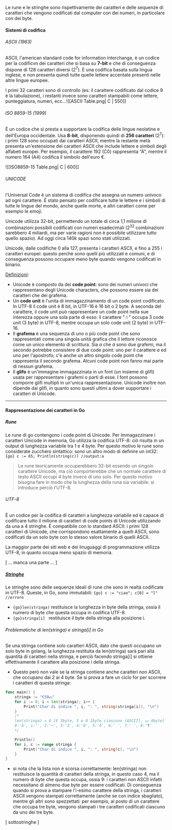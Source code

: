 Le rune e le stringhe sono rispettivamente dei caratteri e delle sequenze di caratteri che vengono codificati dal computer con dei numeri, in particolare con dei byte.
#### Sistemi di codifica
###### ASCII (1963)
ASCII, l'american standard code for information interchange, è un codice per la codificvn dei caratteri che si basa su **7-bit** e che di conseguenza dispone di 128 caratteri diversi (2<sup>7</sup>). 
È una codifica basata sulla lingua inglese, e non presenta quindi tutte quelle lettere accentate presenti nelle altre lingue europee.

I primi 32 caratteri sono di controllo (es: il carattere codificato dal codice 9 è la tabulazione), i restanti invece sono caratteri stampabili come lettere, punteggiatura, numeri, ecc...![[ASCII Table.png| C | 550]]
###### ISO 8859-15 (1999)
È un codice che si presta a supportare la codifica delle lingue neolatine e dell'Europa occidentale. 
Usa **8-bit**, disponendo quindi di **256 caratteri** (2<sup>7</sup>): i primi 128 sono occupati dai caratteri ASCII, mentre la restante metà presenta un'estensione dei caratteri ASCII che include lettere e simboli degli alfabeti europei. Per esempio, il carattere 192 (C0) rappresenta "À", mentre il numero 164 (A4) codifica il simbolo dell'euro €.

![[ISO8859-15 Table.png| C | 600]]

###### UNICODE
l'Universal Code è un sistema di codifica che assegna un numero univoco ad ogni carattere. È stato pensato per codificare tutte le lettere e i simboli di tutte le lingue del mondo, anche quelle morte, e altri caratteri come per esempio le emoji.

Unicode utilizza 32-bit, permettendo un totale di circa 1,1 milione di combinazioni possibili codificati con numeri esadecimali (2<sup>32</sup> combinazioni sarebbero 4 miliardi, ma per varie ragioni non è possibile utilizzare tutto quello spazio). Ad oggi circa 140k spazi sono stati utilizzati.

Unicode, dalle codifiche 0 alla 127, presenta i caratteri ASCII, e fino a 255 i caratteri europei: questo perchè sono quelli più utilizzati e comuni, e di conseguenza possono occupare meno byte quando vengono codificati in binario.

<ins>Definizioni</ins>:
- Unicode è composto da dei **code point**: sono dei numeri univoci che rappresentano degli Unicode characters, che possono essere sia dei caratteri che dei grafema.
- Un **code unit** è l'unita di immagazzinamento di un code point codificato. In UTF-8 il code unit è 8 bit, in UTF-16 è 16 bit o 2 byte. 
  A seconda del carattere, il code unit può rappresentare un code point nella sue interezza oppure una sola parte di esso: il carattere "☃" occupa 3 code unit (3 byte) in UTF-8, mentre occupa un solo code unit (2 byte) in UTF-16.
- Il **grafema** è una sequenza di uno o più code point che sono rappresentati come una singola unità grafica che il lettore riconosce come un unico elemento di scrittura. 
  Sia *a* che *à* sono due grafemi, ma il secondo potrebbe consistere di due code point: uno per il carattere *a* ed uno per l'apostrofo; c'è anche un altro singolo code point che rappresenta il secondo grafema. Alcuni code point non fanno mai parte di nessun grafema.
- Il **glifo** è un'immagine immagazzinata in un font (un insieme di glifi) usata per rappresentare i grafemi o parti di esse.
  I font possono comporre glifi multipli in un'unica rappresentazione. Unicode inoltre non dipende dai glifi, in quanto sono questi ultimi a dover supportare i caratteri di Unicode.

***
#### Rappresentazione dei caratteri in Go
##### Rune
Le rune di go contengono i code point di Unicode. Per immagazzinare i caratteri Unicode in memoria, Go utilizza la codifica UTF-8: ciò risulta in un output di lunghezza variabile tra 1 e 4 byte. Per questo motivo le rune sono considerate zucchero sintattico: sono un altro modo di definire un int32: `{go} c := 65; Println(string(c)) //output:a`
>Le rune teoricamente occuperebbero 32-bit essendo un singolo carattere Unicode, ma ciò comporterebbe che un normale carattere di testo ASCII occupi 4 byte invece di uno solo. Per questo motivo bisogna fare in modo che la lunghezza della runa sia variabile: si introduce perciò l'UTF-8.

###### UTF-8
È un codice per la codifica di caratteri a lunghezza variabile ed è capace di codificare tutto il milione di caratteri di code points di Unicode utilizzando da una a 4 stringhe.
È compatibile con lo standard ASCII: i primi 128 caratteri di Unicode, che corrispondono esattamente a quelli ASCII, sono codificati da un solo byte con lo stesso valore binario di quelli ASCII.

La maggior parte dei siti web e dei linuguaggi di programmazione utilizza UTF-8, in quanto occupa meno spazio di memoria.

[ ... manca una parte ... ]

##### [Stringhe](https://go.dev/blog/strings)
Le stringhe sono delle sequenze ideali di rune che sono in realtà codificate in UTF-8.
Queste, in Go, sono immutabili: `{go} c := "ciao"; c[0] = "l" //errore`
- `{go}len(stringa)`  restituisce la lunghezza in byte della stringa, ossia il numero di byte che questa occupa in codifica UTF-8.
- `{go}stringa[i] ` restituisce il byte della stringa alla posizione i. 

###### Problematiche di len(stringa) e stringa[i] in Go
Se una stringa contiene solo caratteri ASCII, dato che questi occupano un solo byte in golang, la lunghezza restituita da len(stringa) sarà pari alla quantità di caratteri nella stringa, e perciò facendo stringa[i] si ottiene effettivamente il carattere alla posizione i della stringa.
- Questo però non vale se la stringa contiene anche caratteri non ASCII, che occupano dai 2 ai 4 byte. Se si prova a fare un ciclo for per scorrere i caratteri di questa stringa:
```go title:"string[ i ]""
func main() {
	stringa := "€50💶"
	for i := 0; i < len(stringa); i++ {
		Print("Char di indice ", i, ": ", string(stringa[i]), "\n")	
	} 
	/* 
	len(stringa) = 9 [€ 3byte, 5 e 0 1byte ciascuno (ASCII), 💶 4byte]
	0:'â', 1:'', 2:'¬', 3:'5', 4:'0', 5:'ð', 6:' ', 7:' ', 8:'¶'
	*/

	Println()
	for i, c := range stringa {
		Print("Char di indice ", i, ": ", string(c), "\n")
	}
}
```
- si nota che la lista non è scorsa correttamente: len(stringa) non restituisce la quantità di caratteri della stringa, in questo caso 4, ma il numero di byte che questa occupa, ossia 9: i caratteri non ASCII infatti necessitano di almeno due byte per essere codificati.
  Di conseguenza quando si prova a stampare l'i-esimo carattere della stringa, i caratteri ASCII vengono stampati correttamente (anche se con indice sbagliato), mentre gli altri sono spezzettati: per esempio, al posto di un carattere che occupa tre byte, vengono stampati i tre caratteri codificati ciascuno da uno dei tre byte.

[ sottostringhe ]